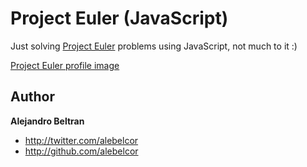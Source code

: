 Project Euler (JavaScript)
==========================

Just solving <a href="http://projecteuler.net/">Project Euler</a> problems using JavaScript, not much to it :)

<a href="http://projecteuler.net/profile/alebelcor.png">Project Euler profile image</a>

Author
------

**Alejandro Beltran**

+ http://twitter.com/alebelcor
+ http://github.com/alebelcor
